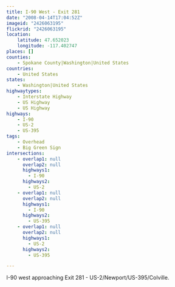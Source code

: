 ```yaml
---
title: I-90 West - Exit 281
date: "2008-04-14T17:04:52Z"
imageid: "2426063195"
flickrid: "2426063195"
location:
    latitude: 47.652023
    longitude: -117.402747
places: []
counties:
    - Spokane County|Washington|United States
countries:
    - United States
states:
    - Washington|United States
highwaytypes:
    - Interstate Highway
    - US Highway
    - US Highway
highways:
    - I-90
    - US-2
    - US-395
tags:
    - Overhead
    - Big Green Sign
intersections:
    - overlap1: null
      overlap2: null
      highways1:
        - I-90
      highways2:
        - US-2
    - overlap1: null
      overlap2: null
      highways1:
        - I-90
      highways2:
        - US-395
    - overlap1: null
      overlap2: null
      highways1:
        - US-2
      highways2:
        - US-395

---
```

I-90 west approaching Exit 281 - US-2/Newport/US-395/Colville.